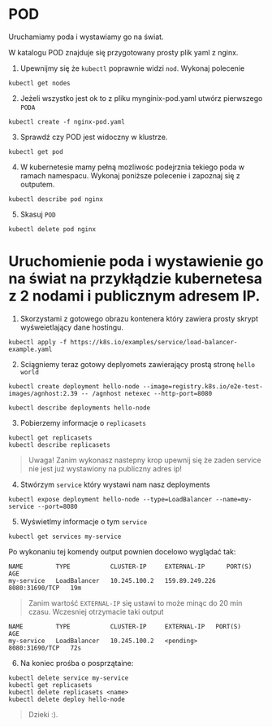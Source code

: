 
<h1>POD</h1>
Uruchamiamy poda i wystawiamy go na świat. <br>

W katalogu POD znajduje się przygotowany prosty plik yaml z nginx.

1. Upewnijmy się że `kubectl` poprawnie widzi `nod`. Wykonaj polecenie

```
kubectl get nodes
```
2. Jeżeli wszystko jest ok to z pliku mynginix-pod.yaml utwórz pierwszego `PODA`
```
kubectl create -f nginx-pod.yaml 
```
3. Sprawdź czy POD jest widoczny w klustrze.

```
kubectl get pod 
```
4. W kubernetesie mamy pełną mozliwośc podejrznia tekiego poda w ramach namespacu. Wykonaj poniższe polecenie i zapoznaj się z outputem.

```
kubectl describe pod nginx
```

5. Skasuj `POD`
   
```
kubectl delete pod nginx
```

# Uruchomienie poda i wystawienie go na świat na przykłądzie kubernetesa z 2 nodami i publicznym adresem IP.

1. Skorzystami z gotowego obrazu kontenera który zawiera prosty skrypt wyśweietlający dane hostingu.

```
kubectl apply -f https://k8s.io/examples/service/load-balancer-example.yaml
```

2. Sciągniemy teraz gotowy deplyomets zawierający prostą stronę `hello world`
   
```
kubectl create deployment hello-node --image=registry.k8s.io/e2e-test-images/agnhost:2.39 -- /agnhost netexec --http-port=8080
```
```
kubectl describe deployments hello-node

```

3. Pobierzemy informacje o `replicasets`

```
kubectl get replicasets
kubectl describe replicasets
```

> Uwaga! Zanim wykonasz nastepny krop upewnij się że zaden service nie jest już wystawiony na publiczny adres ip!
4. Stwórzym `service` który wystawi nam nasz deployments
   
```
kubectl expose deployment hello-node --type=LoadBalancer --name=my-service --port=8080
```

5. Wyświetlmy informacje o tym `service`

```
kubectl get services my-service
```

Po wykonaniu tej komendy output pownien docelowo wyglądać tak:
```
NAME         TYPE           CLUSTER-IP     EXTERNAL-IP      PORT(S)          AGE
my-service   LoadBalancer   10.245.100.2   159.89.249.226   8080:31690/TCP   19m
```

> Zanim wartość `EXTERNAL-IP` się ustawi to może minąc do 20 min czasu. Wczesniej otrzymacie taki output

```
NAME         TYPE           CLUSTER-IP     EXTERNAL-IP   PORT(S)          AGE
my-service   LoadBalancer   10.245.100.2   <pending>     8080:31690/TCP   72s
```

6. Na koniec prośba o posprzątaine:

```
kubectl delete service my-service
kubectl get replicasets
kubectl delete replicasets <name>
kubectl delete deploy hello-node
```
> Dzieki :). 